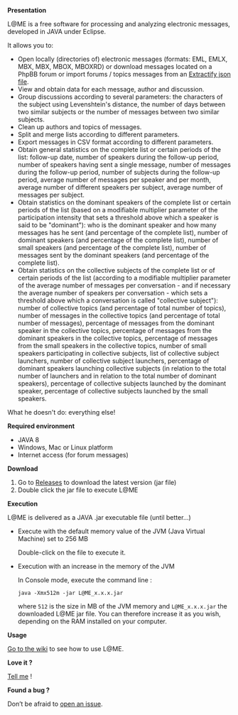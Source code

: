 **Presentation**

L@ME is a free software for processing and analyzing electronic messages, developed in JAVA under Eclipse.

It allows you to:

* Open locally (directories of) electronic messages (formats: EML, EMLX, MBX, MBX, MBOX, MBOXRD) or download messages located on a PhpBB forum or import forums / topics messages from an [Extractify json file](https://github.com/fredericvergnaud/extractify).
* View and obtain data for each message, author and discussion.
* Group discussions according to several parameters: the characters of the subject using Levenshtein's distance, the number of days between two similar subjects or the number of messages between two similar subjects.
* Clean up authors and topics of messages.
* Split and merge lists according to different parameters.
* Export messages in CSV format according to different parameters.
* Obtain general statistics on the complete list or certain periods of the list: follow-up date, number of speakers during the follow-up period, number of speakers having sent a single message, number of messages during the follow-up period, number of subjects during the follow-up period, average number of messages per speaker and per month, average number of different speakers per subject, average number of messages per subject.
* Obtain statistics on the dominant speakers of the complete list or certain periods of the list (based on a modifiable multiplier parameter of the participation intensity that sets a threshold above which a speaker is said to be "dominant"): who is the dominant speaker and how many messages has he sent (and percentage of the complete list), number of dominant speakers (and percentage of the complete list), number of small speakers (and percentage of the complete list), number of messages sent by the dominant speakers (and percentage of the complete list).
* Obtain statistics on the collective subjects of the complete list or of certain periods of the list (according to a modifiable multiplier parameter of the average number of messages per conversation - and if necessary the average number of speakers per conversation - which sets a threshold above which a conversation is called "collective subject"): number of collective topics (and percentage of total number of topics), number of messages in the collective topics (and percentage of total number of messages), percentage of messages from the dominant speaker in the collective topics, percentage of messages from the dominant speakers in the collective topics, percentage of messages from the small speakers in the collective topics, number of small speakers participating in collective subjects, list of collective subject launchers, number of collective subject launchers, percentage of dominant speakers launching collective subjects (in relation to the total number of launchers and in relation to the total number of dominant speakers), percentage of collective subjects launched by the dominant speaker, percentage of collective subjects launched by the small speakers.

What he doesn't do: everything else!

**Required environment**

* JAVA 8
* Windows, Mac or Linux platform
* Internet access (for forum messages)

**Download**

 1. Go to [Releases](https://github.com/fredericvergnaud/lame/releases) to download the latest version (jar file)
 2. Double click the jar file to execute L@ME
 
 **Execution**

L@ME is delivered as a JAVA .jar executable file (until better...)

* Execute with the default memory value of the JVM (Java Virtual Machine) set to 256 MB

  Double-click on the file to execute it.
 
* Execution with an increase in the memory of the JVM

  In Console mode, execute the command line :
 
    `java -Xmx512m -jar L@ME_x.x.x.jar`
    
  where `512` is the size in MB of the JVM memory and `L@ME_x.x.x.jar` the downloaded L@ME jar file. You can therefore increase it as you wish, depending on the RAM installed on your computer.

 **Usage**
 
 [Go to the wiki](https://github.com/fredericvergnaud/lame/wiki) to see how to use L@ME.

**Love it ?** 

[Tell me](mailto:frederic.vergnaud@mines-paristech.fr) !

**Found a bug ?**

Don’t be afraid to [open an issue](https://github.com/fredericvergnaud/lame/issues).
 
